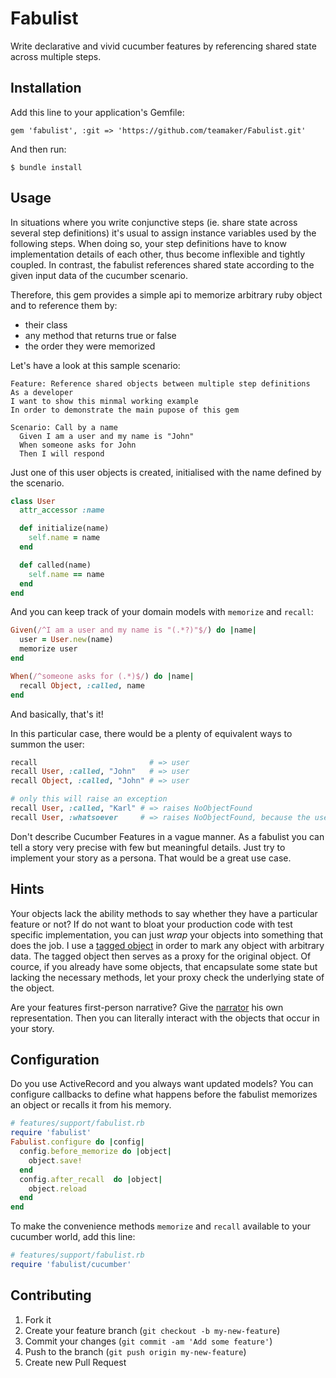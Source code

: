 # Fabulist

Write declarative and vivid cucumber features by referencing shared state across multiple steps.

## Installation

Add this line to your application's Gemfile:

    gem 'fabulist', :git => 'https://github.com/teamaker/Fabulist.git'

And then run:

    $ bundle install

## Usage
In situations where you write conjunctive steps (ie. share state across several step definitions) it's usual to assign instance variables used by the following steps. When doing so, your step definitions have to know implementation details of each other, thus become inflexible and tightly coupled. In contrast, the fabulist references shared state according to the given input data of the cucumber scenario.

Therefore, this gem provides a simple api to memorize arbitrary ruby object and to reference them by:

* their class
* any method that returns true or false
* the order they were memorized

Let's have a look at this sample scenario:

```cucumber
Feature: Reference shared objects between multiple step definitions
As a developer
I want to show this minmal working example
In order to demonstrate the main pupose of this gem

Scenario: Call by a name
  Given I am a user and my name is "John"
  When someone asks for John
  Then I will respond
```
Just one of this user objects is created, initialised with the name defined by the scenario.

```ruby
class User
  attr_accessor :name

  def initialize(name)
    self.name = name
  end

  def called(name)
    self.name == name
  end
end

```
And you can keep track of your domain models with ```memorize``` and ```recall```:

```ruby
Given(/^I am a user and my name is "(.*?)"$/) do |name|
  user = User.new(name)
  memorize user
end

When(/^someone asks for (.*)$/) do |name|
  recall Object, :called, name
end
```

And basically, that's it!

In this particular case, there would be a plenty of equivalent ways to summon the user:

```ruby
recall                         # => user
recall User, :called, "John"   # => user
recall Object, :called, "John" # => user

# only this will raise an exception
recall User, :called, "Karl" # => raises NoObjectFound
recall User, :whatsoever     # => raises NoObjectFound, because the user doesn't respond to 'whatsoever'
```

Don't describe Cucumber Features in a vague manner. As a fabulist you can tell a story very precise with few but meaningful details. Just try to implement your story as a persona. That would be a great use case.

## Hints

Your objects lack the ability methods to say whether they have a particular feature or not? If do not want to bloat your production code with test specific implementation, you can just *wrap* your objects into something that does the job. I use a [tagged object](https://github.com/teamaker/Fabulist/blob/master/features/support/tagged_object.rb) in order to mark any object with arbitrary data. The tagged object then serves as a proxy for the original object.
Of cource, if you already have some objects, that encapsulate some state but lacking the necessary methods, let your proxy check the underlying state of the object.

Are your features first-person narrative? Give the [narrator](https://github.com/teamaker/Fabulist/blob/master/features/support/narrator.rb) his own representation. Then you can literally interact with the objects that occur in your story.

## Configuration
Do you use ActiveRecord and you always want updated models?
You can configure callbacks to define what happens before the fabulist memorizes an object or recalls it from his memory.

```ruby
# features/support/fabulist.rb
require 'fabulist'
Fabulist.configure do |config|
  config.before_memorize do |object|
    object.save!
  end
  config.after_recall  do |object|
    object.reload
  end
end

```
To make the convenience methods ```memorize``` and ```recall``` available to your cucumber world, add this line:
```ruby
# features/support/fabulist.rb
require 'fabulist/cucumber'
```
## Contributing

1. Fork it
2. Create your feature branch (`git checkout -b my-new-feature`)
3. Commit your changes (`git commit -am 'Add some feature'`)
4. Push to the branch (`git push origin my-new-feature`)
5. Create new Pull Request
